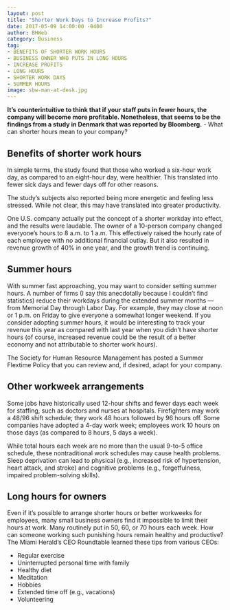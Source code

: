 ```yaml
---
layout: post
title: "Shorter Work Days to Increase Profits?"
date: 2017-05-09 14:00:00 -0400
author: BHWeb
category: Business
tag:
- BENEFITS OF SHORTER WORK HOURS
- BUSINESS OWNER WHO PUTS IN LONG HOURS
- INCREASE PROFITS
- LONG HOURS
- SHORTER WORK DAYS
- SUMMER HOURS
image: sbw-man-at-desk.jpg
---
```


**It’s counterintuitive to think that if your staff puts in fewer hours, the company will become more profitable. Nonetheless, that seems to be the findings from a study in Denmark that was reported by Bloomberg.** - What can shorter hours mean to your company?

## Benefits of shorter work hours

In simple terms, the study found that those who worked a six-hour work day, as compared to an eight-hour day, were healthier. This translated into fewer sick days and fewer days off for other reasons.

The study’s subjects also reported being more energetic and feeling less stressed. While not clear, this may have translated into greater productivity.

One U.S. company actually put the concept of a shorter workday into effect, and the results were laudable. The owner of a 10-person company changed everyone’s hours to 8 a.m. to 1 a.m. This effectively raised the hourly rate of each employee with no additional financial outlay. But it also resulted in revenue growth of 40% in one year, and the growth trend is continuing.

## Summer hours

With summer fast approaching, you may want to consider setting summer hours. A number of firms (I say this anecdotally because I couldn’t find statistics) reduce their workdays during the extended summer months — from Memorial Day through Labor Day. For example, they may close at noon or 1 p.m. on Friday to give everyone a somewhat longer weekend. If you consider adopting summer hours, it would be interesting to track your revenue this year as compared with last year when you didn’t have shorter hours (of course, increased revenue could be the result of a better economy and not attributable to shorter work hours).

The Society for Human Resource Management has posted a Summer Flextime Policy that you can review and, if desired, adapt for your company.

## Other workweek arrangements

Some jobs have historically used 12-hour shifts and fewer days each week for staffing, such as doctors and nurses at hospitals. Firefighters may work a 48/96 shift schedule; they work 48 hours followed by 96 hours off. Some companies have adopted a 4-day work week; employees work 10 hours on those days (as compared to 8 hours, 5 days a week).

While total hours each week are no more than the usual 9-to-5 office schedule, these nontraditional work schedules may cause health problems. Sleep deprivation can lead to physical (e.g., increased risk of hypertension, heart attack, and stroke) and cognitive problems (e.g., forgetfulness, impaired problem-solving skills).

## Long hours for owners

Even if it’s possible to arrange shorter hours or better workweeks for employees, many small business owners find it impossible to limit their hours at work. Many routinely put in 50, 60, or 70 hours each week. How can someone working such punishing hours remain healthy and productive? The Miami Herald’s CEO Roundtable learned these tips from various CEOs:

  - Regular exercise
  - Uninterrupted personal time with family
  - Healthy diet
  - Meditation
  - Hobbies
  - Extended time off (e.g., vacations)
  - Volunteering
